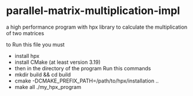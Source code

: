 # parallel-matrix-multiplication-impl
a high performance program with hpx library to calculate the multiplication of two matrices

to Run this file you must 
* install hpx
* install CMake (at least version 3.19)
* then in the directory of the program Run this commands
* mkdir build && cd build
* cmake -DCMAKE_PREFIX_PATH=/path/to/hpx/installation ..
* make all
./my_hpx_program

